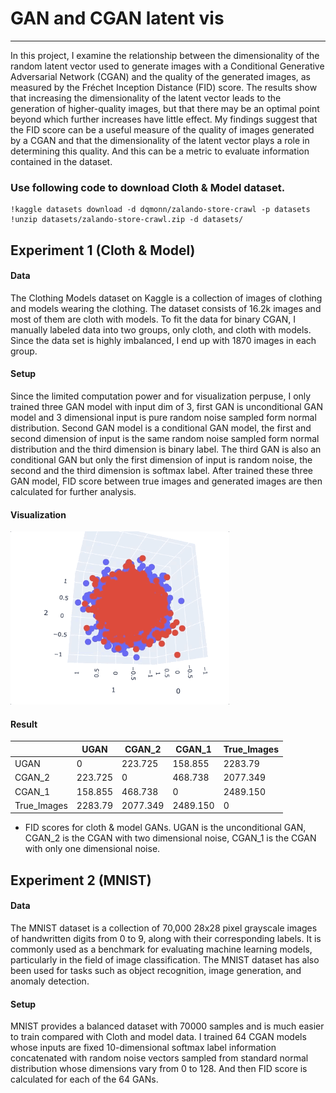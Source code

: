 # GAN and CGAN latent vis
---
In this project, I examine the relationship between the dimensionality of the random latent vector used to generate images with a Conditional Generative Adversarial Network (CGAN) and the quality of the generated images, as measured by the Fréchet Inception Distance (FID) score. The results show that increasing the dimensionality of the latent vector leads to the generation of higher-quality images, but that there may be an optimal point beyond which further increases have little effect. My findings suggest that the FID score can be a useful measure of the quality of images generated by a CGAN and that the dimensionality of the latent vector plays a role in determining this quality. And this can be a metric to evaluate information contained in the dataset.

### Use following code to download Cloth & Model dataset.

``` {python}
!kaggle datasets download -d dqmonn/zalando-store-crawl -p datasets
!unzip datasets/zalando-store-crawl.zip -d datasets/
```

## Experiment 1 (Cloth & Model)

#### Data 

The Clothing Models dataset on Kaggle is a collection of images of clothing and models wearing the clothing. The dataset consists of 16.2k images and most of them are cloth with models. To fit the data for binary CGAN, I manually labeled data into two groups, only cloth, and cloth with models. Since the data set is highly imbalanced, I end up with 1870 images in each group.

#### Setup
Since the limited computation power and for visualization perpuse, I only trained three GAN model with input dim of 3, first GAN is unconditional GAN model and 3 dimensional input is pure random noise sampled form normal distribution. Second GAN model is a conditional GAN model, the first and second dimension of input is the same random noise sampled form normal distribution and the third dimension is binary label. The third GAN is also an conditional GAN but only the first dimension of input is random noise, the second and the third dimension is softmax label.
After trained these three GAN model, FID score between true images and generated images are then calculated for further analysis.

#### Visualization
![UGAN](images/UGAN.gif)
#### Result

|          | UGAN | CGAN_2 | CGAN_1 | True_Images |
|----------|---------|---------|---------|---------|
| UGAN     | 0       | 223.725 | 158.855  | 2283.79  |
| CGAN_2   | 223.725 | 0       | 468.738  | 2077.349 |
| CGAN_1   | 158.855 | 468.738 | 0        | 2489.150 |
|True_Images| 2283.79| 2077.349| 2489.150 | 0        |
- FID scores for cloth & model GANs. UGAN is the unconditional GAN, CGAN_2 is the CGAN with two dimensional noise, CGAN_1 is the CGAN with only one dimensional noise.

## Experiment 2 (MNIST)

#### Data
The MNIST dataset is a collection of 70,000 28x28 pixel grayscale images of handwritten digits from 0 to 9, along with their corresponding labels. It is commonly used as a benchmark for evaluating machine learning models, particularly in the field of image classification. The MNIST dataset has also been used for tasks such as object recognition, image generation, and anomaly detection.

#### Setup
MNIST provides a balanced dataset with 70000 samples and is much easier to train compared with Cloth and model data. I trained 64 CGAN models whose inputs are fixed 10-dimensional softmax label information concatenated with random noise vectors sampled from standard normal distribution whose dimensions vary from 0 to 128. And then FID score is calculated for each of the 64 GANs.


